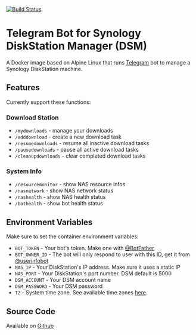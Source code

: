 [![Build Status](https://travis-ci.org/ivaniskandar/synology-telegram-bot.svg?branch=master)](https://travis-ci.org/ivaniskandar/synology-telegram-bot)

# Telegram Bot for Synology DiskStation Manager (DSM)

A Docker image based on Alpine Linux that runs [Telegram](https://telegram.org) bot to manage a Synology DiskStation machine.

## Features

Currently support these functions:

### Download Station
* `/mydownloads` - manage your downloads
* `/adddownload` - create a new download task
* `/resumedownloads` - resume all inactive download tasks
* `/pausedownloads` - pause all active download tasks
* `/cleanupdownloads` - clear completed download tasks

### System Info
* `/resourcemonitor` - show NAS resource infos
* `/nasnetwork` - show NAS network status
* `/nashealth` - show NAS health status
* `/bothealth` - show bot health status

## Environment Variables

Make sure to set the container environment variables:

* `BOT_TOKEN` - Your bot's token. Make one with [@BotFather](https://telegram.me/BotFather)
* `BOT_OWNER_ID` - The bot will only respond to user with this ID, get it from [@userinfobot](https://telegram.me/userinfobot)
* `NAS_IP` - Your DiskStation's IP address. Make sure it uses a static IP
* `NAS_PORT` - Your DiskStation's port number. DSM default is 5000
* `DSM_ACCOUNT` - Your DSM account name
* `DSM_PASSWORD` - Your DSM password
* `TZ` - System time zone. See available time zones [here](https://en.wikipedia.org/wiki/List_of_tz_database_time_zones).

## Source Code

Available on [Github](https://github.com/ivaniskandar/synology-telegram-bot)
